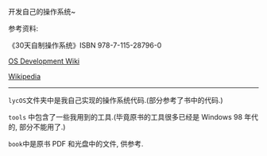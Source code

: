开发自己的操作系统~

参考资料: 

《30天自制操作系统》ISBN 978-7-115-28796-0

[OS Development Wiki](http://wiki.osdev.org/)

[Wikipedia](https://www.wikipedia.org)

---

`lycOS`文件夹中是我自己实现的操作系统代码.(部分参考了书中的代码.)

`tools` 中包含了一些我用到的工具.(毕竟原书的工具很多已经是 Windows 98 年代的, 部分不能用了.)

`book`中是原书 PDF 和光盘中的文件, 供参考.

